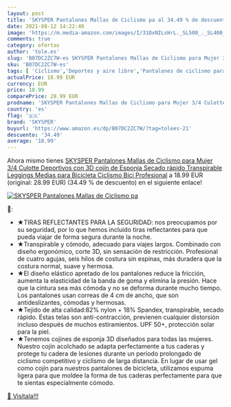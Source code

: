 ```yaml
---
layout: post
title: 'SKYSPER Pantalones Mallas de Ciclismo pa al 34.49 % de descuento'
date: 2021-08-12 14:22:40
image: 'https://m.media-amazon.com/images/I/31OxNILsHrL._SL500_._SL400_.jpg'
comments: true
category: ofertas
author: 'tole.es'
slug: 'B07DC2ZC7W-es SKYSPER Pantalones Mallas de Ciclismo para Mujer 3/4...'
sku: 'B07DC2ZC7W-es'
tags: [ 'Ciclismo','Deportes y aire libre','Pantalones de ciclismo para mujer','Partes de abajo de ciclismo para mujer','Ropa de ciclismo','Ropa de ciclismo para mujer','Ropa y equipo para deportes','bicicleta','skysper', ]
actualPrice: 18.99 EUR
currency: EUR
price: 18.99
comparePrice: 28.99 EUR
prodname: 'SKYSPER Pantalones Mallas de Ciclismo para Mujer 3/4 Culotte Deportivos con 3D cojín de Esponja Secado rápido Transpirable Leggings Medias para Bicicleta Ciclismo Bici Profesional'
country: 'es'
flag: '🇪🇸'
brand: 'SKYSPER'
buyurl: 'https://www.amazon.es/dp/B07DC2ZC7W/?tag=tolees-21'
descuento: '34.49'
average: '18.99'
---
```


Ahora mismo tienes [SKYSPER Pantalones Mallas de Ciclismo para Mujer 3/4 Culotte Deportivos con 3D cojín de Esponja Secado rápido Transpirable Leggings Medias para Bicicleta Ciclismo Bici Profesional](https://www.amazon.es/dp/B07DC2ZC7W/?tag=tolees-21) a 18.99 EUR (original: 28.99 EUR) (34.49 %  de descuento) en el siguiente enlace!

[![SKYSPER Pantalones Mallas de Ciclismo pa](https://m.media-amazon.com/images/I/31OxNILsHrL._SL500_._SL400_.jpg)](https://www.amazon.es/dp/B07DC2ZC7W/?tag=tolees-21)

🔎:

- ★TIRAS REFLECTANTES PARA LA SEGURIDAD: nos preocupamos por su seguridad, por lo que hemos incluido tiras reflectantes para que pueda viajar de forma segura durante la noche.
- ★Transpirable y cómodo, adecuado para viajes largos. Combinado con diseño ergonómico, corte 3D, sin sensación de restricción. Profesional de cuatro agujas, seis hilos de costura sin espinas, más duradera que la costura normal, suave y hermosa.
- ★El diseño elástico apretado de los pantalones reduce la fricción, aumenta la elasticidad de la banda de goma y elimina la presión. Hace que la cintura sea más cómoda y no se deforma durante mucho tiempo. Los pantalones usan correas de 4 cm de ancho, que son antideslizantes, cómodas y hermosas.
- ★Tejido de alta calidad:82% nylon + 18% Spandex, transpirable, secado rápido. Estas telas son anti-contracción, previenen cualquier distorsión incluso después de muchos estiramientos. UPF 50+, protección solar para la piel.
- ★Tenemos cojines de esponja 3D diseñados para todas las mujeres. Nuestro cojín acolchado se adapta perfectamente a tus caderas y protege tu cadera de lesiones durante un período prolongado de ciclismo competitivo y ciclismo de larga distancia. En lugar de usar gel como cojín para nuestros pantalones de bicicleta, utilizamos espuma ligera para que moldee la forma de tus caderas perfectamente para que te sientas especialmente cómodo.

[🛒 Visítala!!!](https://www.amazon.es/dp/B07DC2ZC7W/?tag=tolees-21)
